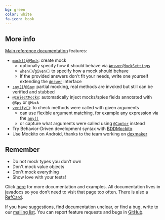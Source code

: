 ```yaml
---
bg: green
color: white
fa-icon: book
---
```


## More info

[Main reference documentation](http://javadoc.io/doc/org.mockito/mockito-core/latest/org/mockito/Mockito.html) features:

* [`mock()`](http://javadoc.io/doc/org.mockito/mockito-core/latest/org/mockito/Mockito.html#mock-java.lang.Class-)/[`@Mock`](http://javadoc.io/doc/org.mockito/mockito-core/latest/org/mockito/Mock.html): create mock
     * optionally specify how it should behave via [`Answer`](http://javadoc.io/doc/org.mockito/mockito-core/latest/org/mockito/stubbing/Answer.html)/[`MockSettings`](http://javadoc.io/doc/org.mockito/mockito-core/latest/org/mockito/MockSettings.html)
     * [`when()`](http://javadoc.io/doc/org.mockito/mockito-core/latest/org/mockito/Mockito.html#when-T-)/[`given()`](http://javadoc.io/doc/org.mockito/mockito-core/latest/org/mockito/BDDMockito.html#given-T-) to specify how a mock should behave
     * If the provided answers don't fit your needs, write one yourself extending the [`Answer`](http://javadoc.io/doc/org.mockito/mockito-core/latest/org/mockito/stubbing/Answer.html) interface
* [`spy()`](http://javadoc.io/doc/org.mockito/mockito-core/latest/org/mockito/Mockito.html#spy-T-)/[`@Spy`](http://javadoc.io/doc/org.mockito/mockito-core/latest/org/mockito/Spy.html):
  partial mocking, real methods are invoked but still can be verified and stubbed
* [`@InjectMocks`](http://javadoc.io/doc/org.mockito/mockito-core/latest/org/mockito/InjectMocks.html): automatically inject mocks/spies fields annotated with `@Spy` or `@Mock`
* [`verify()`](http://javadoc.io/doc/org.mockito/mockito-core/latest/org/mockito/Mockito.html#verify-T-): to check methods were called with given arguments
    * can use flexible argument matching, for example any expression via the [`any()`](http://javadoc.io/doc/org.mockito/mockito-core/latest/org/mockito/ArgumentMatchers.html#any--)
    * or capture what arguments were called using [`@Captor`](http://javadoc.io/doc/org.mockito/mockito-core/latest/org/mockito/Captor.html) instead
* Try Behavior-Driven development syntax with [BDDMockito](http://javadoc.io/doc/org.mockito/mockito-core/latest/org/mockito/BDDMockito.html)
* Use Mockito on Android, thanks to the team working on [dexmaker](https://github.com/crittercism/dexmaker)

## Remember

* Do not mock types you don't own
* Don't mock value objects
* Don't mock everything
* Show love with your tests!

Click [here](http://javadoc.io/doc/org.mockito/mockito-core/latest/org/mockito/Mockito.html) for more documentation and examples.
All documentation lives in javadocs so you don’t need to visit that page too often.
There is also a [RefCard](http://refcardz.dzone.com/refcardz/mockito).

If you have suggestions, find documentation unclear, or find a bug, write to our [mailing list](http://groups.google.com/group/mockito).
You can report feature requests and bugs in [GitHub](https://github.com/mockito/mockito/issues).
